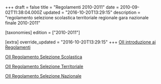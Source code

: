 +++
draft = false
title = "Regolamenti 2010-2011"
date = 2010-09-02T11:38:04.000Z
updated = "2016-10-20T13:29:15"
description = "regolamento selezione scolastica territoriale regionale gara nazionale finale 2010-2011"

[taxonomies]
edition = ["2010-2011"]

[extra]
override_updated = "2016-10-20T13:29:15"
+++
[OII introduzione ai Regolamenti](/oldsite/110/OII-Introduzione%20ai%20Regolamenti%202010-2011_rev12-07-10.pdf)

[OII Regolamento Selezione Scolastica](/oldsite/110/OII-RegSelScolastica_2010-2011_rev2-10-09.pdf)

[OII Regolamento Selezione Territoriale](/oldsite/110/Regolamento%20Selezione%20Territoriale_2010-2011.pdf)

[OII Regolamento Selezione Nazionale](/oldsite/110/OII-RegSelNazionale_rev_maggio2010_.pdf)
